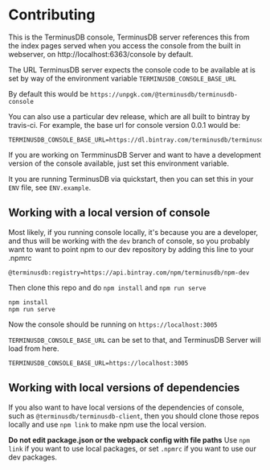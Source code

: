
# Contributing 

This is the TerminusDB console, TerminusDB server references this from the
index pages served when you access the console from the built in webserver,
on http://localhost:6363/console by default.

The URL TerminusDB server expects the console code to be available at is set by
way of the environment variable `TERMINUSDB_CONSOLE_BASE_URL`

By default this would be `https://unpgk.com/@terminusdb/terminusdb-console`

You can also use a particular dev release, which are all built to bintray by travis-ci. For example, the base url for console version 0.0.1 would be:

```
TERMINUSDB_CONSOLE_BASE_URL=https://dl.bintray.com/terminusdb/terminusdb/0.0.1
```

If you are working on TermminusDB Server and want to have
a development version of the console available, just set this
environment variable.

It you are running TerminusDB via quickstart, then you can set this in your `ENV` file, see `ENV.example`.

## Working with a local version of console

Most likely, if you running console locally, it's because you are
a developer, and thus will be working with the `dev` branch of
console, so you probably want to want to point npm to our dev
repository by adding this line to your .npmrc

```
@terminusdb:registry=https://api.bintray.com/npm/terminusdb/npm-dev
```

Then clone this repo and do `npm install` and `npm run serve`

```
npm install
npm run serve
```

Now the console should be running on `https://localhost:3005`

`TERMINUSDB_CONSOLE_BASE_URL` can be set to that, and TerminusDB Server will load from here.

```
TERMINUSDB_CONSOLE_BASE_URL=https://localhost:3005
```

## Working with local versions of dependencies

If you also want to have local versions of the dependencies of console, such as `@terminusdb/terminusdb-client`, then you should clone those repos locally and use `npm link` to make npm use the local version.

**Do not edit package.json or the webpack config with file paths** Use `npm link` if you want to use local packages, or set `.npmrc` if you want to use our dev packages.



